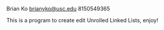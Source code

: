Brian Ko
brianyko@usc.edu
8150549365

This is a program to create edit Unrolled Linked Lists, enjoy!